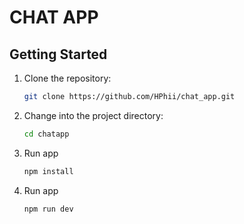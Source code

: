 # CHAT APP

## Getting Started

1. Clone the repository:

   ```bash
   git clone https://github.com/HPhii/chat_app.git
   ```

2. Change into the project directory:

   ```bash
   cd chatapp
   ```

3. Run app

   ```bash
   npm install
   ```

4. Run app
   ```bash
   npm run dev
   ```
